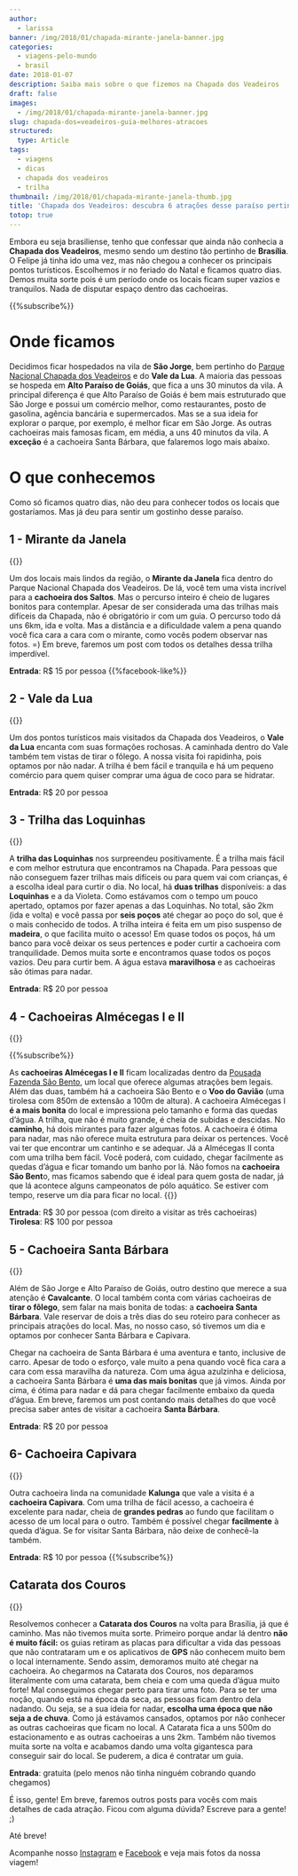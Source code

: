 ```yaml
---
author:
  - larissa
banner: /img/2018/01/chapada-mirante-janela-banner.jpg
categories:
  - viagens-pelo-mundo
  - brasil
date: 2018-01-07
description: Saiba mais sobre o que fizemos na Chapada dos Veadeiros
draft: false
images:
  - /img/2018/01/chapada-mirante-janela-banner.jpg
slug: chapada-dos=veadeiros-guia-melhores-atracoes
structured:
  type: Article
tags:
  - viagens
  - dicas
  - chapada dos veadeiros
  - trilha
thumbnail: /img/2018/01/chapada-mirante-janela-thumb.jpg
title: 'Chapada dos Veadeiros: descubra 6 atrações desse paraíso pertinho de Brasília'
totop: true
---
```


Embora eu seja brasiliense, tenho que confessar que ainda não conhecia a **Chapada dos Veadeiros**, mesmo sendo um destino tão pertinho de **Brasília**. O Felipe já tinha ido uma vez, mas não chegou a conhecer os principais pontos turísticos. Escolhemos ir no feriado do Natal e ficamos quatro dias. Demos muita sorte pois é um período onde os locais ficam super vazios e tranquilos. Nada de disputar espaço dentro das cachoeiras. 

{{%subscribe%}}

# Onde ficamos

Decidimos ficar hospedados na vila de **São Jorge**, bem pertinho do [Parque Nacional Chapada dos Veadeiros](http://www.icmbio.gov.br/parnachapadadosveadeiros) e do **Vale da Lua**. A maioria das pessoas se hospeda em **Alto Paraíso de Goiás**, que fica a uns 30 minutos da vila. A principal diferença é que Alto Paraíso de Goiás é bem mais estruturado que São Jorge e possui um comércio melhor, como restaurantes, posto de gasolina, agência bancária e supermercados. Mas se a sua ideia for explorar o parque, por exemplo, é melhor ficar em São Jorge. As outras cachoeiras mais famosas ficam, em média, a uns 40 minutos da vila. A **exceção** é a cachoeira Santa Bárbara, que falaremos logo mais abaixo.

# O que conhecemos

Como só ficamos quatro dias, não deu para conhecer todos os locais que gostaríamos. Mas já deu para sentir um gostinho desse paraíso.

## 1 - Mirante da Janela

{{<img-full src="/img/2018/01/mirante-da-janela.jpg" alt="Casal De Bacon Tudo - Mirante da Janela"  height="800" width="1280" title="">}}

Um dos locais mais lindos da região, o **Mirante da Janela** fica dentro do Parque Nacional Chapada dos Veadeiros. De lá, você tem uma vista incrível para a **cachoeira dos Saltos**. Mas o percurso inteiro é cheio de lugares bonitos para contemplar. Apesar de ser considerada uma das trilhas mais difíceis da Chapada, não é obrigatório ir com um guia. O percurso todo dá uns 6km, ida e volta. Mas a distância e a dificuldade valem a pena quando você fica cara a cara com o mirante, como vocês podem observar nas fotos. =) 
Em breve, faremos um post com todos os detalhes dessa trilha imperdível.

**Entrada**: R$ 15 por pessoa
{{%facebook-like%}}

## 2 - Vale da Lua
{{<img-full src="/img/2018/01/vale-da-lua.jpg" alt="Casal De Bacon Tudo - Vale da Lua"  height="800" width="1280" title="">}}

Um dos pontos turísticos mais visitados da Chapada dos Veadeiros, o **Vale da Lua** encanta com suas formações rochosas. A caminhada dentro do Vale também tem vistas de tirar o fôlego. A nossa visita foi rapidinha, pois optamos por não nadar. A trilha é bem fácil e tranquila e há um pequeno comércio para quem quiser comprar uma água de coco para se hidratar.

**Entrada**: R$ 20 por pessoa

## 3 - Trilha das Loquinhas

{{<img-full src="/img/2018/01/trilha-loquinhas.jpg" alt="Casal De Bacon Tudo - Trilha Loquinhas"  height="800" width="1280" title="Recuperando as baterias no Poço do Xamã">}}

A **trilha das Loquinhas** nos surpreendeu positivamente. É a trilha mais fácil e com melhor estrutura que encontramos na Chapada. Para pessoas que não conseguem fazer trilhas mais difíceis ou para quem vai com crianças, é a escolha ideal para curtir o dia. No local, há **duas trilhas** disponíveis: a das **Loquinhas** e a da Violeta. Como estávamos com o tempo um pouco apertado, optamos por fazer apenas a das Loquinhas. No total, são 2km (ida e volta) e você passa por **seis poços** até chegar ao poço do sol, que é o mais conhecido de todos. A trilha inteira é feita em um piso suspenso de **madeira**, o que facilita muito o acesso! Em quase todos os poços, há um banco para você deixar os seus pertences e poder curtir a cachoeira com tranquilidade.  Demos muita sorte e encontramos quase todos os poços vazios. Deu para curtir bem. A água estava **maravilhosa** e as cachoeiras são ótimas para nadar. 

**Entrada**: R$ 20 por pessoa


## 4 - Cachoeiras Almécegas I e II

{{<img-full src="/img/2018/01/almecegas-i.jpg" alt="Casal De Bacon Tudo - Almecegas I"  height="800" width="1280" title="Almécegas II">}}

{{%subscribe%}}

As **cachoeiras Almécegas I e II** ficam localizadas dentro da [Pousada Fazenda São Bento](http://www.pousadasaobento.com.br/site/), um local que oferece algumas atrações bem legais. Além das duas, também há a cachoeira São Bento e o **Voo do Gavião** (uma tirolesa com 850m de extensão a 100m de altura). A cachoeira Almécegas I **é a mais bonita** do local e impressiona pelo tamanho e forma das quedas d’água. A trilha, que não é muito grande, é cheia de subidas e descidas. No **caminho**, há dois mirantes para fazer algumas fotos. A cachoeira é ótima para nadar, mas não oferece muita estrutura para deixar os pertences. Você vai ter que encontrar um cantinho e se adequar. Já a Almécegas II conta com uma trilha bem fácil. Você poderá, com cuidado, chegar facilmente as quedas d’água e ficar tomando um banho por lá. Não fomos na **cachoeira São Bent**o, mas ficamos sabendo que é ideal para quem gosta de nadar, já que lá acontece alguns campeonatos de pólo aquático. Se estiver com tempo, reserve um dia para ficar no local.
{{<img-full src="/img/2018/01/almecegas-ii.jpg" alt="Casal De Bacon Tudo - Almecegas I"  height="800" width="1280" title="Almécegas I">}}


**Entrada**: R$ 30 por pessoa (com direito a visitar as três cachoeiras)
**Tirolesa**: R$ 100 por pessoa


## 5 - Cachoeira Santa Bárbara

{{<img-full src="/img/2018/01/santa-barbara.jpg" alt="Casal De Bacon Tudo - Santa Bárbara"  height="800" width="1280" title="">}}


Além de São Jorge e Alto Paraíso de Goiás, outro destino que merece a sua atenção é **Cavalcante**. O local também conta com várias cachoeiras de **tirar o fôlego**, sem falar na mais bonita de todas: a **cachoeira Santa Bárbara**. Vale reservar de dois a três dias do seu roteiro para conhecer as principais atrações do local. Mas, no nosso caso, só tivemos um dia e optamos por conhecer Santa Bárbara e Capivara. 

Chegar na cachoeira de Santa Bárbara é uma aventura e tanto, inclusive de carro. Apesar de todo o esforço, vale muito a pena quando você fica cara a cara com essa maravilha da natureza. Com uma água azulzinha e deliciosa, a cachoeira Santa Bárbara é **uma das mais bonitas** que já vimos. Ainda por cima, é ótima para nadar e dá para chegar facilmente embaixo da queda d’água. Em breve, faremos um post contando mais detalhes do que você precisa saber antes de visitar a cachoeira **Santa Bárbara**.

**Entrada**: R$ 20 por pessoa

## 6- Cachoeira Capivara

{{<img-full src="/img/2018/01/cachoeira-capivara.jpg" alt="Casal De Bacon Tudo - Almecegas I"  height="800" width="1280" title="">}}


Outra cachoeira linda na comunidade **Kalunga** que vale a visita é a **cachoeira Capivara**. Com uma trilha de fácil acesso, a cachoeira é excelente para nadar, cheia de **grandes pedras** ao fundo que facilitam o acesso de um local para o outro. Também é possível chegar **facilmente** à queda d’água. Se for visitar Santa Bárbara, não deixe de conhecê-la também.

**Entrada**: R$ 10 por pessoa
{{%subscribe%}}


## Catarata dos Couros

{{<img-full src="/img/2018/01/couros.jpg" alt="Casal De Bacon Tudo - Almecegas I"  height="800" width="1280" title="">}}


Resolvemos conhecer a **Catarata dos Couros** na volta para Brasília, já que é caminho. Mas não tivemos muita sorte. Primeiro porque andar lá dentro **não é muito fácil:** os guias retiram as placas para dificultar a vida das pessoas que não contrataram um e os aplicativos de **GPS** não conhecem muito bem o local internamente. Sendo assim, demoramos muito até chegar na cachoeira. Ao chegarmos na Catarata dos Couros, nos deparamos literalmente com uma catarata, bem cheia e com uma queda d’água muito forte! Mal conseguimos chegar perto para tirar uma foto. Para se ter uma noção, quando está na época da seca, as pessoas ficam dentro dela nadando. Ou seja, se a sua ideia for nadar, **escolha uma época que não seja a de chuva**. Como já estávamos cansados, optamos por não conhecer as outras cachoeiras que ficam no local. A Catarata fica a uns 500m do estacionamento e as outras cachoeiras a uns 2km. Também não tivemos muita sorte na volta e acabamos dando uma volta gigantesca para conseguir sair do local. Se puderem, a dica é contratar um guia. 

**Entrada**: gratuita (pelo menos não tinha ninguém cobrando quando chegamos)

É isso, gente! Em breve, faremos outros posts para vocês com mais detalhes de cada atração.
Ficou com alguma dúvida? Escreve para a gente! ;)

Até breve!

Acompanhe nosso [Instagram](https://www.instagram.com/casaldebacontudo/) e [Facebook](https://www.facebook.com/debacontudo) e veja mais fotos da nossa viagem!
